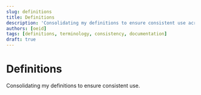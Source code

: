 ```yaml
---
slug: definitions
title: Definitions
description: 'Consolidating my definitions to ensure consistent use across all documentation.'
authors: [oeid]
tags: [definitions, terminology, consistency, documentation]
draft: true
---
```


# Definitions

Consolidating my definitions to ensure consistent use.